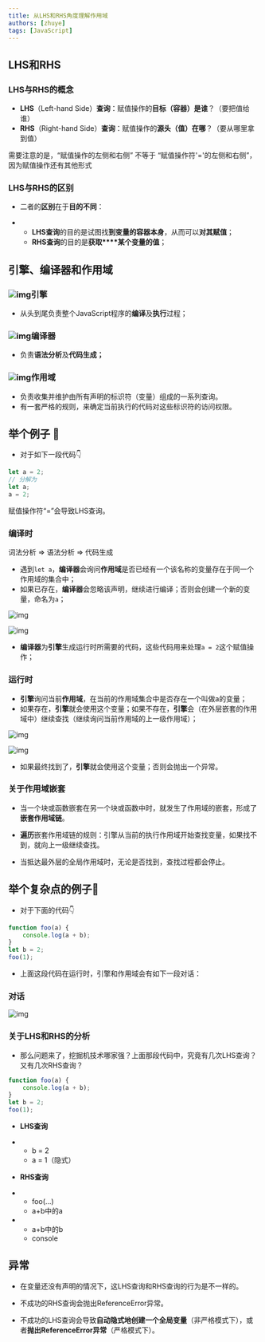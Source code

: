 ```yaml
---
title: 从LHS和RHS角度理解作用域
authors: [zhuye]
tags: [JavaScript]
---
```


## LHS和RHS

### LHS与RHS的概念

- **LHS**（Left-hand Side）**查询**：赋值操作的**目标（容器）是谁**？（要把值给谁）
- **RHS**（Right-hand Side）**查询**：赋值操作的**源头（值）在哪**？（要从哪里拿到值）

需要注意的是，“赋值操作的左侧和右侧” 不等于 “赋值操作符'='的左侧和右侧”，因为赋值操作还有其他形式

### LHS与RHS的区别

- 二者的**区别**在于**目的不同**：

- - **LHS查询**的目的是试图找**到变量的容器本身**，从而可以**对其赋值**；
  - **RHS查询**的目的是**获取****某个变量的值**； 



## 引擎、编译器和作用域

### ![img](https://zhuye-1308301598.file.myqcloud.com/markdown/1587871537137-593766db-ff9d-46d4-913b-dddd71138509.png)引擎

- 从头到尾负责整个JavaScript程序的**编译**及**执行**过程；

### ![img](https://zhuye-1308301598.file.myqcloud.com/markdown/1587871520436-cd0a179b-fba2-4edd-81f1-bf6d6294294d.png)编译器

- 负责**语法分析**及**代码生成；**

### ![img](https://zhuye-1308301598.file.myqcloud.com/markdown/1587871556428-b5e9386a-4b4e-49c8-aee7-a5de448b1760.png)作用域

- 负责收集并维护由所有声明的标识符（变量）组成的一系列查询。
- 有一套严格的规则，来确定当前执行的代码对这些标识符的访问权限。



## 举个例子 🌰 

- 对于如下一段代码👇

```javascript
let a = 2;
// 分解为
let a;
a = 2;
```

赋值操作符“=”会导致LHS查询。

### 编译时

词法分析 => 语法分析 => 代码生成

- 遇到`let a`，**编译器**会询问**作用域**是否已经有一个该名称的变量存在于同一个作用域的集合中；
- 如果已存在，**编译器**会忽略该声明，继续进行编译；否则会创建一个新的变量，命名为`a`；

![img](https://zhuye-1308301598.file.myqcloud.com/markdown/1587881907936-8699a5fa-b540-4559-b966-20d4309f8aa3.png)

![img](https://zhuye-1308301598.file.myqcloud.com/markdown/1587881925024-589f3cd2-e4dc-4826-8b50-3a300288d92b.png)

- **编译器**为**引擎**生成运行时所需要的代码，这些代码用来处理`a = 2`这个赋值操作；



### 运行时

- **引擎**询问当前**作用域**，在当前的作用域集合中是否存在一个叫做a的变量；
- 如果存在，**引擎**就会使用这个变量；如果不存在，**引擎**会（在外层嵌套的作用域中）继续查找（继续询问当前作用域的上一级作用域）；

![img](https://zhuye-1308301598.file.myqcloud.com/markdown/1587881972525-b44dedaf-39ea-41b9-b2a8-c37cc56b7940.png)

![img](https://zhuye-1308301598.file.myqcloud.com/markdown/1587881984843-6996ba91-0b62-438c-a203-a29c0e2dc5b9.png)

- 如果最终找到了，**引擎**就会使用这个变量；否则会抛出一个异常。



### 关于作用域嵌套

- 当一个块或函数嵌套在另一个块或函数中时，就发生了作用域的嵌套，形成了**嵌套作用域链**。
- **遍历**嵌套作用域链的规则：引擎从当前的执行作用域开始查找变量，如果找不到，就向上一级继续查找。

- 当抵达最外层的全局作用域时，无论是否找到，查找过程都会停止。



## 举个复杂点的例子🌰

- 对于下面的代码👇

```javascript
function foo(a) {
    console.log(a + b);
}
let b = 2;
foo(1);
```

- 上面这段代码在运行时，引擎和作用域会有如下一段对话：

### 对话

![img](https://zhuye-1308301598.file.myqcloud.com/markdown/1587884599715-eb312cba-3086-4992-a8c0-2e5b0340599a.png)

### 关于LHS和RHS的分析

- 那么问题来了，挖掘机技术哪家强？上面那段代码中，究竟有几次LHS查询？又有几次RHS查询？

```javascript
function foo(a) {
    console.log(a + b);
}
let b = 2;
foo(1);
```

- **LHS查询**

- - b = 2
  - a = 1（隐式）

- **RHS查询**

- - foo(...)
  - a+b中的a

- - a+b中的b
  - console



## 异常

- 在变量还没有声明的情况下，这LHS查询和RHS查询的行为是不一样的。
- 不成功的RHS查询会抛出ReferenceError异常。

- 不成功的LHS查询会导致**自动隐式地创建一个全局变量**（非严格模式下），或者**抛出ReferenceError异常**（严格模式下）。